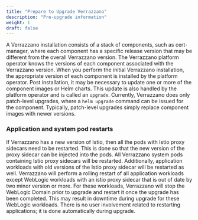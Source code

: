```yaml
---
title: "Prepare to Upgrade Verrazzano"
description: "Pre-upgrade information"
weight: 1
draft: false
---
```


A Verrazzano installation consists of a stack of components, such as cert-manager, where each component has a
specific release version that may be different from the overall Verrazzano version.  The Verrazzano platform operator
knows the versions of each component associated with the Verrazzano version.  When you perform the initial Verrazzano
installation, the appropriate version of each component is installed by the platform operator.
Post installation, it may be necessary to update one or more of the component images or Helm charts.  This update is also
handled by the platform operator and is called an `upgrade`.  Currently, Verrazzano does only patch-level upgrades,
where a `helm upgrade` command can be issued for the component.  Typically, patch-level upgrades simply replace component
images with newer versions.

### Application and system pod restarts
If Verrazzano has a new version of Istio, then all the pods with Istio proxy sidecars
need to be restarted. This is done so that the new version of the proxy sidecar can be injected into the pods.
All Verrazzano system pods containing Istio proxy sidecars will be restarted.
Additionally, application workloads with old versions of the Istio proxy sidecar will be restarted as well.
Verrazzano will perform a rolling restart of all application workloads except WebLogic workloads with an istio proxy sidecar
that is out of date by two minor version or more. For these workloads, Verrazzano will stop the WebLogic Domain prior to upgrade
and restart it once the upgrade has been completed. This may result in downtime during upgrade for these WebLogic workloads.
There is no user involvement related to restarting applications; it is done automatically during upgrade.
